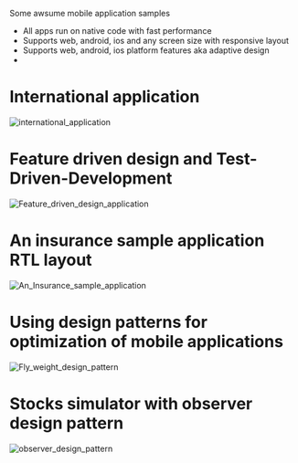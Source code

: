 Some awsume mobile application samples
* All apps run on native code with fast performance
* Supports web, android, ios and any screen size with responsive layout
* Supports web, android, ios platform features aka adaptive design
* 
# International application

![international_application](/assets/res1)

# Feature driven design and Test-Driven-Development

![Feature_driven_design_application](assets/res2)

# An insurance sample application RTL layout

![An_Insurance_sample_application](assets/res3)

# Using design patterns for optimization of mobile applications

![Fly_weight_design_pattern](assets/res4)

# Stocks simulator with observer design pattern

![observer_design_pattern](assets/res5)

